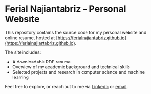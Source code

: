 # Ferial Najiantabriz – Personal Website

This repository contains the source code for my personal website and online resume, hosted at [https://ferialnajiantabriz.github.io](https://ferialnajiantabriz.github.io).

The site includes:
- A downloadable PDF resume
- Overview of my academic background and technical skills
- Selected projects and research in computer science and machine learning

Feel free to explore, or reach out to me via [LinkedIn](https://www.linkedin.com/in/ferial-najiantabriz-365075128/) or [email](najiantabriz.ferial@gmail.com).
